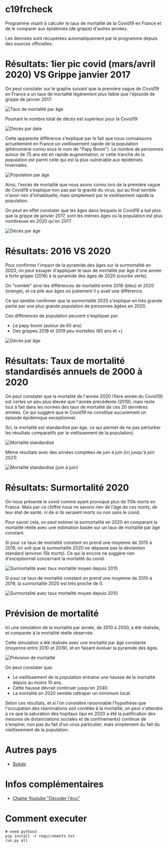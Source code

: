 # c19frcheck

Programme visant à calculer le taux de mortalité de la Covid19 en France et de le comparer aux épidémies (de grippe) d'autres années.

Les données sont récupérées automatiquement par le programme depuis des sources officielles.

# Résultats: 1ier pic covid (mars/avril 2020) VS Grippe janvier 2017

On peut constater sur le graphe suivant que la première vague de Covid19 en France a un taux de mortalité légèrement plus faible que l'épisode de grippe de janvier 2017:

![Taux de mortalité par âge](results/taux_mortalite_par_age_pics_2017_2020.png)

Pourtant le nombre total de décès est supérieur pour la Covid19:

![Décès par date](results/deces_par_date_pics_2017_2020.png)

Cette apparente différence s'explique par le fait que nous connaissons actuellement en France un vieillissement rapide de la population (phénomène connu sous le nom de "Papy Boom"). Le nombre de personnes autour de 75 ans est en rapide augmentation, or cette tranche de la population est parmi celle qui est la plus vulnérable aux épidémies hivernales.

![Population par âge](results/population_par_age_pics_2017_2020.png)

Ainsi, l'excés de mortalité que nous avons connu lors de la première vague de Covid19 s'explique non pas par la gravité du virus, qui au final semble n'avoir rien d'inhabituelle, mais simplement par le vieillisement rapide la population.

On peut en effet constater que les âges dans lesquels le Covid19 a tué plus que la grippe de janvier 2017, sont les mêmes âges oú la population est plus nombreuse en 2020 qu'en 2017.

![Décès par âge](results/deces_par_age_pics_2017_2020.png)

# Résultats: 2016 VS 2020

Pour confirmer l'impact de la pyramide des âges sur la surmortalité en 2020, on peut essayer d'appliquer le taux de mortalité par âge d'une année à forte grippe (2016) à la pyramide des âges de 2020 (courbe verte).

On "comble" ainsi les différences de mortalité entre 2016 (bleu) et 2020 (orange), et ce pile aux âges où justement il y avait une différence.

Ce qui semble confirmer que la surmortalité 2020 s'explique en très grande partie par une plus grande population de personnes âgées en 2020.

Ces différences de population peuvent s'expliquer par:
- Le papy boom (autour de 65 ans)
- Des grippes 2018 et 2019 peu mortelles (85 ans et +)

![Décès par âge](results/deces_par_age_2016_2020.png)

# Résultats: Taux de mortalité standardisés annuels de 2000 à 2020

On peut constater que la mortalité de l'année 2020 (1ière année du Covid19) est certes un peu plus élevée que l'année précédente (2019), mais reste tout à fait dans les normes des taux de mortalité de ces 20 dernières années. Ce qui suggère que le Covid19 ne constitue aucunement un épisode épidémique exceptionnel.

(Ici, la mortalité est standardisé par âge, ce qui permet de ne pas perturber les résultats comparatifs par le viellissement de la population).

![Mortalité standardisé](results/mortalite_standardise_2000_to_2020.png)

Même résultats avec des années comptées de juin à juin (ici jusqu'à juin 2021)

![Mortalité standardisé (juin à juin)](results/mortalite_standardise_2000_to_2021_juin.png)

# Résultats: Surmortalité 2020

On nous présente le covid comme ayant provoqué plus de 110k morts en France. Mais par ce chiffre nous ne savons rien de l'âge de ces morts, de leur état de santé, ni de si ils seraient morts ou non sans le covid.

Pour savoir cela, on peut estimer la surmortalité en 2020 en comparant la mortalité réelle avec une estimation basée sur un taux de mortalité par âge constant.

Si pour ce taux de mortalité constant on prend une moyenne de 2015 à 2019, on voit que la surmortalité 2020 ne dépasse pas la déviantion standard (environ 15k morts). Ce qui la encore ne suggère rien d'exceptionnel concernant la mortalité du covid.

![Surmortalité avec taux mortalité moyen depuis 2015](results/surmortalite_2015.png)

Si pour ce taux de mortalité constant on prend une moyenne de 2010 à 2019, la surmortalité 2020 est très proche de 0.

![Surmortalité avec taux mortalité moyen depuis 2010](results/surmortalite_2010.png)

# Prévision de mortalité

Ici une simulation de la mortalité par année, de 2010 à 2050, a été réalisée, et comparée à la mortalité réelle observée.

Cette simulation a été réalisée avec une mortalité par âge constante (moyenne entre 2010 et 2019), et en faisant évoluer la pyramide des âges.

![Prévision de mortalité](results/prevision_morts.png)

On peut constater que:
* Le vieillissement de la population entraine une hausse de la mortalité depuis au moins 10 ans.
* Cette hausse devrait continuer jusqu'en 2040.
* La mortalité en 2020 semble rattraper un mimimum local.

Selon ces résultats, et si l'on considère raisonnable l'hypothèse que l'occupation des réanimations soit corrélée à la mortalité, on peut s'attendre à ce que la saturation des hopitaux (qui en 2020 a été la justification des mesures de distanciations sociales et de confinements) continue de s'empirer, non pas du fait d'un virus particulier, mais simplement du fait du vieillissement de la population.

# Autres pays

* [Suède](./README_se.md)

# Infos complémentaires

* [Chaine Youtube "Décoder l'éco"](https://www.youtube.com/watch?v=8pA9pfFUSIk)

# Comment executer

```
# need python3
pip install -r requirements.txt
run.py all
```